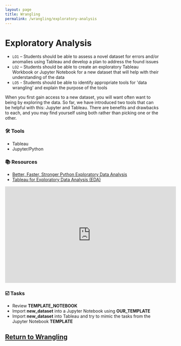 ```yaml
---
layout: page
title: Wrangling
permalink: /wrangling/exploratory-analysis
---
```


# Exploratory Analysis

- `LO1` – Students should be able to assess a novel dataset for errors and/or anomalies using Tableau and develop a plan to address the found issues
- `LO2` – Students should be able to create an exploratory Tableau Workbook or Jupyter Notebook for a new dataset that will help with their understanding of the data
- `LO5` - Students should be able to identify appropriate tools for 'data wrangling' and explain the purpose of the tools


When you first gain access to a new dataset, you will want often want to being by exploring the data. So far, we have introduced two tools that can be helpful with this: Jupyter and Tableau. There are benefits and drawbacks to each, and you may find yourself using both rather than picking one or the other. 
 
### 🛠 Tools
- Tableau
- Jupyter/Python

### 📚 Resources
- [Better, Faster, Stronger Python Exploratory Data Analysis](https://towardsdatascience.com/better-faster-stronger-python-exploratory-data-analysis-eda-e2a733890a64)
- [Tableau for Exploratory Data Analysis (EDA)](https://towardsdatascience.com/tableau-for-exploratory-data-analysis-eda-c503aa84515a)

<iframe width="560" height="315" src="https://www.youtube.com/embed/5NcbVYhQJvw" title="YouTube video player" frameborder="0" allow="accelerometer; autoplay; clipboard-write; encrypted-media; gyroscope; picture-in-picture" allowfullscreen></iframe>
  
### ☑️ Tasks
- Review **TEMPLATE_NOTEBOOK** 
- Import **new_dataset** into a Jupyter Notebook using **OUR_TEMPLATE**
- Import **new_dataset** into Tableau and try to mimic the tasks from the Jupyter Notebook **TEMPLATE**

## [Return to Wrangling](https://intro-to-data-and-viz.github.io/wrangling/)